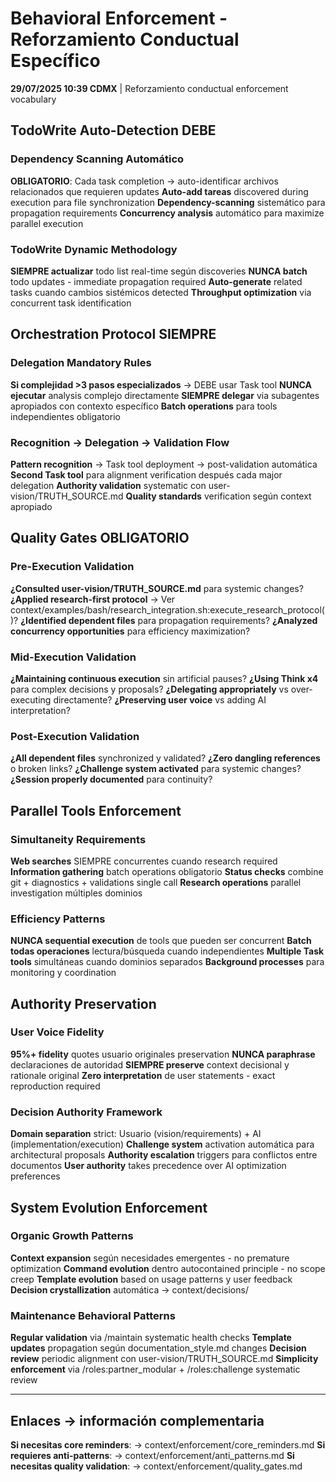 # Behavioral Enforcement - Reforzamiento Conductual Específico

**29/07/2025 10:39 CDMX** | Reforzamiento conductual enforcement vocabulary

## TodoWrite Auto-Detection DEBE

### Dependency Scanning Automático
**OBLIGATORIO**: Cada task completion → auto-identificar archivos relacionados que requieren updates
**Auto-add tareas** discovered during execution para file synchronization
**Dependency-scanning** sistemático para propagation requirements
**Concurrency analysis** automático para maximize parallel execution

### TodoWrite Dynamic Methodology
**SIEMPRE actualizar** todo list real-time según discoveries
**NUNCA batch** todo updates - immediate propagation required
**Auto-generate** related tasks cuando cambios sistémicos detected
**Throughput optimization** via concurrent task identification

## Orchestration Protocol SIEMPRE

### Delegation Mandatory Rules
**Si complejidad >3 pasos especializados** → DEBE usar Task tool
**NUNCA ejecutar** analysis complejo directamente
**SIEMPRE delegar** via subagentes apropiados con contexto específico
**Batch operations** para tools independientes obligatorio

### Recognition → Delegation → Validation Flow
**Pattern recognition** → Task tool deployment → post-validation automática  
**Second Task tool** para alignment verification después cada major delegation
**Authority validation** systematic con user-vision/TRUTH_SOURCE.md
**Quality standards** verification según context apropiado

## Quality Gates OBLIGATORIO

### Pre-Execution Validation
**¿Consulted user-vision/TRUTH_SOURCE.md** para systemic changes?
**¿Applied research-first protocol** → Ver context/examples/bash/research_integration.sh:execute_research_protocol()?
**¿Identified dependent files** para propagation requirements?
**¿Analyzed concurrency opportunities** para efficiency maximization?

### Mid-Execution Validation  
**¿Maintaining continuous execution** sin artificial pauses?
**¿Using Think x4** para complex decisions y proposals?
**¿Delegating appropriately** vs over-executing directamente?
**¿Preserving user voice** vs adding AI interpretation?

### Post-Execution Validation
**¿All dependent files** synchronized y validated?
**¿Zero dangling references** o broken links?
**¿Challenge system activated** para systemic changes?
**¿Session properly documented** para continuity?

## Parallel Tools Enforcement

### Simultaneity Requirements
**Web searches** SIEMPRE concurrentes cuando research required
**Information gathering** batch operations obligatorio
**Status checks** combine git + diagnostics + validations single call
**Research operations** parallel investigation múltiples dominios

### Efficiency Patterns
**NUNCA sequential execution** de tools que pueden ser concurrent
**Batch todas operaciones** lectura/búsqueda cuando independientes
**Multiple Task tools** simultáneas cuando dominios separados
**Background processes** para monitoring y coordination

## Authority Preservation

### User Voice Fidelity
**95%+ fidelity** quotes usuario originales preservation
**NUNCA paraphrase** declaraciones de autoridad
**SIEMPRE preserve** context decisional y rationale original
**Zero interpretation** de user statements - exact reproduction required

### Decision Authority Framework
**Domain separation** strict: Usuario (vision/requirements) + AI (implementation/execution)
**Challenge system** activation automática para architectural proposals
**Authority escalation** triggers para conflictos entre documentos
**User authority** takes precedence over AI optimization preferences

## System Evolution Enforcement

### Organic Growth Patterns
**Context expansion** según necesidades emergentes - no premature optimization
**Command evolution** dentro autocontained principle - no scope creep
**Template evolution** based on usage patterns y user feedback
**Decision crystallization** automática → context/decisions/

### Maintenance Behavioral Patterns  
**Regular validation** via /maintain systematic health checks
**Template updates** propagation según documentation_style.md changes
**Decision review** periodic alignment con user-vision/TRUTH_SOURCE.md
**Simplicity enforcement** via /roles:partner_modular + /roles:challenge systematic review

---

## Enlaces → información complementaria
**Si necesitas core reminders**: → context/enforcement/core_reminders.md
**Si requieres anti-patterns**: → context/enforcement/anti_patterns.md
**Si necesitas quality validation**: → context/enforcement/quality_gates.md